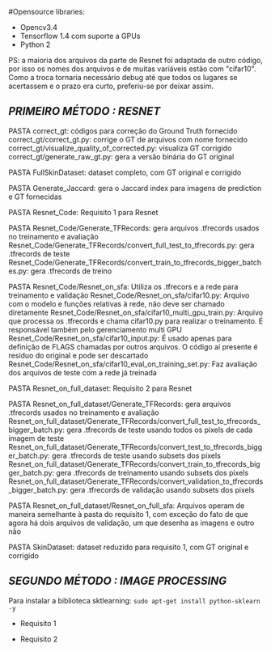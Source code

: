 #Opensource libraries:
 - Opencv3.4
 - Tensorflow 1.4 com suporte a GPUs
 - Python 2
 
 PS: a maioria dos arquivos da parte de Resnet foi adaptada de outro código, por isso os nomes dos arquivos e de muitas variáveis estão com "cifar10". Como a troca tornaria necessário debug até que todos os lugares se acertassem e o prazo era curto, preferiu-se por deixar assim.

## ***PRIMEIRO MÉTODO : RESNET***

PASTA
correct_gt: códigos para correção do Ground Truth fornecido
correct_gt/correct_gt.py: corrige o GT de arquivos com nome fornecido
correct_gt/visualize_quality_of_corrected.py: visualiza GT corrigido
correct_gt/generate_raw_gt.py: gera a versão binária do GT original

PASTA
FullSkinDataset: dataset completo, com GT original e corrigido

PASTA
Generate_Jaccard: gera o Jaccard index para imagens de prediction e GT fornecidas

PASTA
Resnet_Code: Requisito 1 para Resnet

PASTA
Resnet_Code/Generate_TFRecords: gera arquivos .tfrecords usados no treinamento e avaliação
Resnet_Code/Generate_TFRecords/convert_full_test_to_tfrecords.py: gera .tfrecords de teste
Resnet_Code/Generate_TFRecords/convert_train_to_tfrecords_bigger_batches.py: gera .tfrecords de treino

PASTA
Resnet_Code/Resnet_on_sfa: Utiliza os .tfrecors e a rede para treinamento e validação
Resnet_Code/Resnet_on_sfa/cifar10.py: Arquivo com o modelo e funções relativas à rede, não deve ser chamado diretamente
Resnet_Code/Resnet_on_sfa/cifar10_multi_gpu_train.py: Arquivo que processa os .tfrecords e chama cifar10.py para realizar o treinamento. É responsável também pelo gerenciamento multi GPU
Resnet_Code/Resnet_on_sfa/cifar10_input.py: É usado apenas para definição de FLAGS chamadas por outros arquivos. O código aí presente é resíduo do original e pode ser descartado
Resnet_Code/Resnet_on_sfa/cifar10_eval_on_training_set.py: Faz avaliação dos arquivos de teste com a rede já treinada

PASTA
Resnet_on_full_dataset: Requisito 2 para Resnet

PASTA
Resnet_on_full_dataset/Generate_TFRecords: gera arquivos .tfrecords usados no treinamento e avaliação
Resnet_on_full_dataset/Generate_TFRecords/convert_full_test_to_tfrecords_bigger_batch.py: gera .tfrecords de teste usando todos os pixels de cada imagem de teste
Resnet_on_full_dataset/Generate_TFRecords/convert_test_to_tfrecords_bigger_batch.py: gera .tfrecords de teste usando subsets dos pixels
Resnet_on_full_dataset/Generate_TFRecords/convert_train_to_tfrecords_bigger_batch.py: gera .tfrecords de treinamento usando subsets dos pixels
Resnet_on_full_dataset/Generate_TFRecords/convert_validation_to_tfrecords_bigger_batch.py: gera .tfrecords de validação usando subsets dos pixels

PASTA
Resnet_on_full_dataset/Resnet_on_full_sfa: Arquivos operam de maneira semelhante à pasta do requisito 1, com exceção do fato de que agora há dois arquivos de validação, um que desenha as imagens e outro não


PASTA
SkinDataset: dataset reduzido para requisito 1, com GT original e corrigido

## ***SEGUNDO MÉTODO : IMAGE PROCESSING***

Para instalar a biblioteca sktlearning:
```sudo apt-get install python-sklearn -y```

- Requisito 1

- Requisito 2
